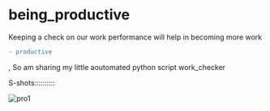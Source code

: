 # being_productive
Keeping a check on our work performance will help in becoming more work
```diff
- productive
```
, So am sharing my little aoutomated python script work_checker

S-shots::::::::::

![pro1](https://user-images.githubusercontent.com/41824020/53066265-ffd00c00-34f4-11e9-97e2-19a238d3523b.png)
